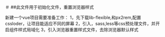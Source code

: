 ＃ 
##此文件用于初始化文件，重置浏览器样式

新建一个vue项目需要准备工作：
1，先下载lib-flexible,和px2rem,配置cssloder，让项目能适应不同的屏幕
2，引入，sass,less等css预处理文件，并开启组件样式局域化
3，引入浏览器重置样式文件，去除浏览器默认样式
